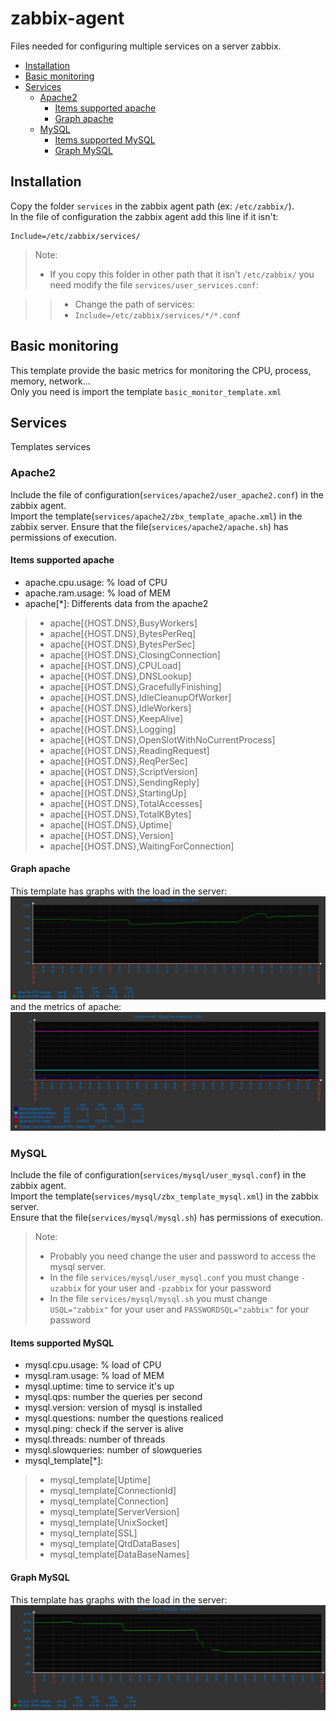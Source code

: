 # zabbix-agent

Files needed for configuring multiple services on a server zabbix.

<!-- MarkdownTOC -->

- [Installation](#installation)
- [Basic monitoring](#basic-monitoring)
- [Services](#services)
    - [Apache2](#apache2)
        - [Items supported apache](#items-supported-apache)
        - [Graph apache](#graph-apache)
    - [MySQL](#mysql)
        - [Items supported MySQL](#items-supported-mysql)
        - [Graph MySQL](#graph-mysql)

<!-- /MarkdownTOC -->


## Installation

Copy the folder `services` in the zabbix agent path (ex: `/etc/zabbix/`).  
In the file of configuration the zabbix agent add this line if it isn't:  
```
Include=/etc/zabbix/services/
```

>Note:  
>* If you copy this folder in other path that it isn't `/etc/zabbix/` you need modify the file `services/user_services.conf`:

>>* Change the path of services:
>>* ```Include=/etc/zabbix/services/*/*.conf```

## Basic monitoring

This template provide the basic metrics for monitoring the CPU, process, memory, network...  
Only you need is import the template `basic_monitor_template.xml`

## Services

Templates services

### Apache2

Include the file of configuration(`services/apache2/user_apache2.conf`) in the zabbix agent.  
Import the template(`services/apache2/zbx_template_apache.xml`) in the zabbix server.
Ensure that the file(`services/apache2/apache.sh`) has permissions of execution.  

#### Items supported apache

* apache.cpu.usage: % load of CPU
* apache.ram.usage: % load of MEM
* apache[*]: Differents data from the apache2

>* apache[{HOST.DNS},BusyWorkers]
>* apache[{HOST.DNS},BytesPerReq]
>* apache[{HOST.DNS},BytesPerSec]
>* apache[{HOST.DNS},ClosingConnection]
>* apache[{HOST.DNS},CPULoad]
>* apache[{HOST.DNS},DNSLookup]
>* apache[{HOST.DNS},GracefullyFinishing]
>* apache[{HOST.DNS},IdleCleanupOfWorker]
>* apache[{HOST.DNS},IdleWorkers]
>* apache[{HOST.DNS},KeepAlive]
>* apache[{HOST.DNS},Logging]
>* apache[{HOST.DNS},OpenSlotWithNoCurrentProcess]
>* apache[{HOST.DNS},ReadingRequest]
>* apache[{HOST.DNS},ReqPerSec]
>* apache[{HOST.DNS},ScriptVersion]
>* apache[{HOST.DNS},SendingReply]
>* apache[{HOST.DNS},StartingUp]
>* apache[{HOST.DNS},TotalAccesses]
>* apache[{HOST.DNS},TotalKBytes]
>* apache[{HOST.DNS},Uptime]
>* apache[{HOST.DNS},Version]
>* apache[{HOST.DNS},WaitingForConnection]

#### Graph apache

This template has graphs with the load in the server:
![Image](doc/graph-apache-load.png "Load")
and the metrics of apache:
![Image](doc/graph-apache-metrics.png "Metrics")

### MySQL

Include the file of configuration(`services/mysql/user_mysql.conf`) in the zabbix agent.  
Import the template(`services/mysql/zbx_template_mysql.xml`) in the zabbix server.  
Ensure that the file(`services/mysql/mysql.sh`) has permissions of execution.  

>Note:  
>* Probably you need change the user and password to access the mysql server.
>* In the file `services/mysql/user_mysql.conf` you must change `-uzabbix` for your user and `-pzabbix` for your password
>* In the file `services/mysql/mysql.sh` you must change `USQL="zabbix"` for your user and `PASSWORDSQL="zabbix"` for your password

#### Items supported MySQL

* mysql.cpu.usage: % load of CPU
* mysql.ram.usage: % load of MEM
* mysql.uptime: time to service it's up
* mysql.qps: number the queries per second
* mysql.version: version of mysql is installed
* mysql.questions: number the questions realiced
* mysql.ping: check if the server is alive
* mysql.threads: number of threads
* mysql.slowqueries: number of slowqueries
* mysql_template[*]:

>* mysql_template[Uptime]
>* mysql_template[ConnectionId]
>* mysql_template[Connection]
>* mysql_template[ServerVersion]
>* mysql_template[UnixSocket]
>* mysql_template[SSL]
>* mysql_template[QtdDataBases]
>* mysql_template[DataBaseNames]

#### Graph MySQL

This template has graphs with the load in the server:
![Image](doc/graph-mysql-load.png "Load")